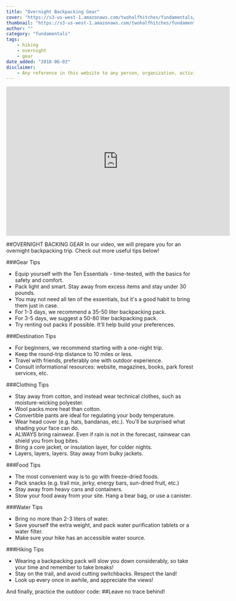 ```yaml
---
title: "Overnight Backpacking Gear"
cover: "https://s3-us-west-1.amazonaws.com/twohalfhitches/fundamentals/overnight-gear/packing-gear.jpg"
thumbnail: "https://s3-us-west-1.amazonaws.com/twohalfhitches/fundamentals/overnight-gear/packing-gear.jpg"
author: ""
category: "fundamentals"
tags:
    - hiking
    - overnight
    - gear
date_added: "2018-06-03"
disclaimer:
    - Any reference in this website to any person, organization, activity, product, or service related to such person or organization, or any linkages from this web site to the web site of another party, do not constitute or imply the endorsement, recommendation, or favoring of Two Half-Hitches.
---
```


<iframe title="video" src="https://www.youtube.com/embed/Gbd5fH6U0zs" width="600" height="400" frameBorder="0" allowFullScreen></iframe>

<br>

##OVERNIGHT BACKING GEAR
In our video, we will prepare you for an overnight backpacking trip. Check out more useful tips below!

###Gear Tips

- Equip yourself with the Ten Essentials - time-tested, with the basics for safety and comfort.
- Pack light and smart. Stay away from excess items and stay under 30 pounds.
- You may not need all ten of the essentials, but it's a good habit to bring them just in case.
- For 1-3 days, we recommend a 35-50 liter backpacking pack.
- For 3-5 days, we suggest a 50-80 liter backpacking pack.
- Try renting out packs if possible. It'll help build your preferences.

###Destination Tips

- For beginners, we recommend starting with a one-night trip.
- Keep the round-trip distance to 10 miles or less.
- Travel with friends, preferably one with outdoor experience.
- Consult informational resources: website, magazines, books, park forest services, etc.

###Clothing Tips

- Stay away from cotton, and instead wear technical clothes, such as moisture-wicking polyester.
- Wool packs more heat than cotton.
- Convertible pants are ideal for regulating your body temperature.
- Wear head cover (e.g. hats, bandanas, etc.). You'll be surprised what shading your face can do.
- ALWAYS bring rainwear. Even if rain is not in the forecast, rainwear can shield you from bug bites.
- Bring a core jacket, or insulation layer, for colder nights.
- Layers, layers, layers. Stay away from bulky jackets.

###Food Tips

- The most convenient way is to go with freeze-dried foods.
- Pack snacks (e.g. trail mix, jerky, energy bars, sun-dried fruit, etc.)
- Stay away from heavy cans and containers.
- Stow your food away from your site. Hang a bear bag, or use a canister.

###Water Tips

- Bring no more than 2-3 liters of water.
- Save yourself the extra weight, and pack water purification tablets or a water filter.
- Make sure your hike has an accessible water source.

###Hiking Tips

- Wearing a backpacking pack will slow you down considerably, so take your time and remember to take breaks!
- Stay on the trail, and avoid cutting switchbacks. Respect the land!
- Look up every once in awhile, and appreciate the views!

And finally, practice the outdoor code:
##Leave no trace behind!
